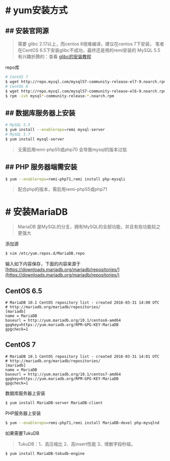 # \# yum安装方式

## \#\# 安装官网源

> 需要 glibc 2.17以上，而centos 6很难编译，建议在centos 7下安装， 笔者在CentOS 6.5下安装glibc不成功，最终还是用的remi安装的 MySQL 5.5  
> 有兴趣折腾的：查看 [glibc的安装教程](/base/manual/23#h2--gcc-0-1 "glibc的安装教程")

repo库

```bash
# CentOS 7
$ wget http://repo.mysql.com/mysql57-community-release-el7-9.noarch.rpm
# CentOS 6
$ wget http://repo.mysql.com/mysql57-community-release-el6-9.noarch.rpm
$ rpm -ivh mysql*-community-release-*.noarch.rpm
```

## \#\# 数据库服务器上安装

```bash
# MySQL 5.5
$ yum install --enablerepo=remi mysql-server
# MySQL 5.7
$ yum install mysql-server
```

> 无需启用remi-php55或php70 会导致mysql的版本过低

## \#\# PHP 服务器端需安装

```bash
$ yum --enablerepo=remi-php71,remi install php-mysqli
```

> 配合php的版本，需启用remi-php55或php71

# \# 安装MariaDB

> MariaDB 是MySQL的分支，拥有MySQL的全部功能，并且有些功能较之更强大

添加源

```bash
$ vim /etc/yum.repos.d/MariaDB.repo
```

输入如下内容保存，下面的内容来源于[https://downloads.mariadb.org/mariadb/repositories/](https://downloads.mariadb.org/mariadb/repositories/)

## CentOS 6.5

```
# MariaDB 10.1 CentOS repository list - created 2016-03-31 14:00 UTC
# http://mariadb.org/mariadb/repositories/
[mariadb]
name = MariaDB
baseurl = http://yum.mariadb.org/10.1/centos6-amd64
gpgkey=https://yum.mariadb.org/RPM-GPG-KEY-MariaDB
gpgcheck=1
```

## CentOS 7

```
# MariaDB 10.1 CentOS repository list - created 2016-03-31 14:01 UTC
# http://mariadb.org/mariadb/repositories/
[mariadb]
name = MariaDB
baseurl = http://yum.mariadb.org/10.1/centos7-amd64
gpgkey=https://yum.mariadb.org/RPM-GPG-KEY-MariaDB
gpgcheck=1
```

数据库服务器上安装

```bash
$ yum install MariaDB-server MariaDB-client
```

PHP服务器上安装

```bash
$ yum --enablerepo=remi-php71,remi install MariaDB-devel php-mysqlnd
```

如果需要TukuDB

> TukuDB：1、高压缩比 2、高insert性能 3、增删字段秒级。

```bash
$ yum install MariaDB-tokudb-engine
```



